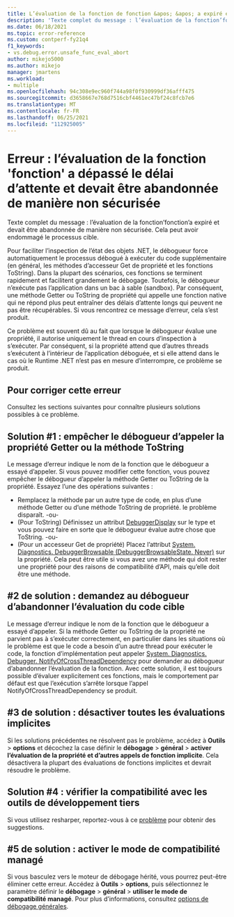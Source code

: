 ```yaml
---
title: L’évaluation de la fonction de fonction &apos; &apos; a expiré et devait être abandonnée de manière non sécurisée | Microsoft Docs
description: 'Texte complet du message : l’évaluation de la fonction’fonction’a expiré et devait être abandonnée de manière non sécurisée.'
ms.date: 06/18/2021
ms.topic: error-reference
ms.custom: contperf-fy21q4
f1_keywords:
- vs.debug.error.unsafe_func_eval_abort
author: mikejo5000
ms.author: mikejo
manager: jmartens
ms.workload:
- multiple
ms.openlocfilehash: 94c308e9ec960f744a98f0f930999df36afff475
ms.sourcegitcommit: d3658667e768d7516cbf4461ec47bf24c8fcb7e6
ms.translationtype: MT
ms.contentlocale: fr-FR
ms.lasthandoff: 06/25/2021
ms.locfileid: "112925005"
---
```

# <a name="error-evaluating-the-function-39function39-timed-out-and-needed-to-be-aborted-in-an-unsafe-way"></a>Erreur : l’évaluation de la fonction &#39;fonction&#39; a dépassé le délai d’attente et devait être abandonnée de manière non sécurisée

Texte complet du message : l’évaluation de la fonction’fonction’a expiré et devait être abandonnée de manière non sécurisée. Cela peut avoir endommagé le processus cible.

Pour faciliter l’inspection de l’état des objets .NET, le débogueur force automatiquement le processus débogué à exécuter du code supplémentaire (en général, les méthodes d’accesseur Get de propriété et les fonctions ToString). Dans la plupart des scénarios, ces fonctions se terminent rapidement et facilitent grandement le débogage. Toutefois, le débogueur n’exécute pas l’application dans un bac à sable (sandbox). Par conséquent, une méthode Getter ou ToString de propriété qui appelle une fonction native qui ne répond plus peut entraîner des délais d’attente longs qui peuvent ne pas être récupérables. Si vous rencontrez ce message d’erreur, cela s’est produit.

Ce problème est souvent dû au fait que lorsque le débogueur évalue une propriété, il autorise uniquement le thread en cours d’inspection à s’exécuter. Par conséquent, si la propriété attend que d’autres threads s’exécutent à l’intérieur de l’application déboguée, et si elle attend dans le cas où le Runtime .NET n’est pas en mesure d’interrompre, ce problème se produit.

## <a name="to-correct-this-error"></a>Pour corriger cette erreur

Consultez les sections suivantes pour connaître plusieurs solutions possibles à ce problème.

## <a name="solution-1-prevent-the-debugger-from-calling-the-getter-property-or-tostring-method"></a>Solution #1 : empêcher le débogueur d’appeler la propriété Getter ou la méthode ToString

Le message d’erreur indique le nom de la fonction que le débogueur a essayé d’appeler. Si vous pouvez modifier cette fonction, vous pouvez empêcher le débogueur d’appeler la méthode Getter ou ToString de la propriété. Essayez l’une des opérations suivantes :

* Remplacez la méthode par un autre type de code, en plus d’une méthode Getter ou d’une méthode ToString de propriété. le problème disparaît.
  -ou-
* (Pour ToString) Définissez un attribut [DebuggerDisplay](../debugger/using-the-debuggerdisplay-attribute.md) sur le type et vous pouvez faire en sorte que le débogueur évalue autre chose que ToString.
  -ou-
* (Pour un accesseur Get de propriété) Placez l’attribut [System. Diagnostics. DebuggerBrowsable (DebuggerBrowsableState. Never)](/dotnet/api/system.diagnostics.debuggerbrowsableattribute) sur la propriété. Cela peut être utile si vous avez une méthode qui doit rester une propriété pour des raisons de compatibilité d’API, mais qu’elle doit être une méthode.

## <a name="solution-2-have-the-target-code-ask-the-debugger-to-abort-the-evaluation"></a>#2 de solution : demandez au débogueur d’abandonner l’évaluation du code cible

Le message d’erreur indique le nom de la fonction que le débogueur a essayé d’appeler. Si la méthode Getter ou ToString de la propriété ne parvient pas à s’exécuter correctement, en particulier dans les situations où le problème est que le code a besoin d’un autre thread pour exécuter le code, la fonction d’implémentation peut appeler [System. Diagnostics. Debugger. NotifyOfCrossThreadDependency](/dotnet/api/system.diagnostics.debugger.notifyofcrossthreaddependency) pour demander au débogueur d’abandonner l’évaluation de la fonction. Avec cette solution, il est toujours possible d’évaluer explicitement ces fonctions, mais le comportement par défaut est que l’exécution s’arrête lorsque l’appel NotifyOfCrossThreadDependency se produit.

## <a name="solution-3-disable-all-implicit-evaluation"></a>#3 de solution : désactiver toutes les évaluations implicites

Si les solutions précédentes ne résolvent pas le problème, accédez à **Outils**  >  **options** et décochez la case définir le **débogage**  >  **général**  >  **activer l’évaluation de la propriété et d’autres appels de fonction implicite**. Cela désactivera la plupart des évaluations de fonctions implicites et devrait résoudre le problème.

## <a name="solution-4-check-compatibility-with-third-party-developer-tools"></a>Solution #4 : vérifier la compatibilité avec les outils de développement tiers

Si vous utilisez resharper, reportez-vous à ce [problème](https://youtrack.jetbrains.com/issue/RSRP-476824) pour obtenir des suggestions.

## <a name="solution-5-enable-managed-compatibility-mode"></a>#5 de solution : activer le mode de compatibilité managé

Si vous basculez vers le moteur de débogage hérité, vous pourrez peut-être éliminer cette erreur. Accédez à **Outils**  >  **options**, puis sélectionnez le paramètre définir le **débogage**  >  **général**  >  **utiliser le mode de compatibilité managé**. Pour plus d’informations, consultez [options de débogage générales](../debugger/general-debugging-options-dialog-box.md).
